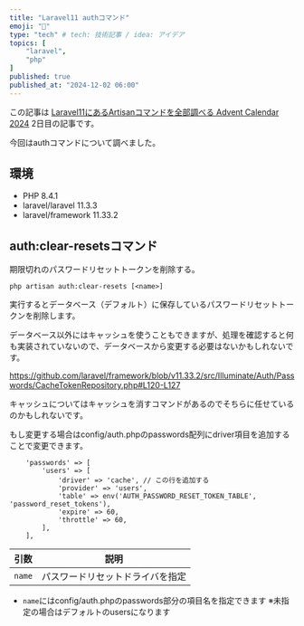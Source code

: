 ```yaml
---
title: "Laravel11 authコマンド"
emoji: "🥷"
type: "tech" # tech: 技術記事 / idea: アイデア
topics: [
    "laravel",
    "php"
]
published: true
published_at: "2024-12-02 06:00"
---
```


この記事は [Laravel11にあるArtisanコマンドを全部調べる Advent Calendar 2024](https://adventar.org/calendars/10674) 2日目の記事です。

今回はauthコマンドについて調べました。

## 環境

- PHP 8.4.1
- laravel/laravel 11.3.3
- laravel/framework 11.33.2

## auth:clear-resetsコマンド

期限切れのパスワードリセットトークンを削除する。

```
php artisan auth:clear-resets [<name>]
```

実行するとデータベース（デフォルト）に保存しているパスワードリセットトークンを削除します。

データベース以外にはキャッシュを使うこともできますが、処理を確認すると何も実装されていないので、データベースから変更する必要はないかもしれないです。

https://github.com/laravel/framework/blob/v11.33.2/src/Illuminate/Auth/Passwords/CacheTokenRepository.php#L120-L127

キャッシュについてはキャッシュを消すコマンドがあるのでそちらに任せているのかもしれないです。

もし変更する場合はconfig/auth.phpのpasswords配列にdriver項目を追加することで変更できます。

```php:config/auth.php
    'passwords' => [
        'users' => [
            'driver' => 'cache', // この行を追加する
            'provider' => 'users',
            'table' => env('AUTH_PASSWORD_RESET_TOKEN_TABLE', 'password_reset_tokens'),
            'expire' => 60,
            'throttle' => 60,
        ],
    ],
```

| 引数 | 説明 |
| --- | --- |
| `name` | パスワードリセットドライバを指定 |

- `name`にはconfig/auth.phpのpasswords部分の項目名を指定できます ※未指定の場合はデフォルトのusersになります

